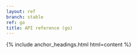 ```yaml
---
layout: ref
branch: stable
ref: go
title: API reference (go)
---
```

{% include anchor_headings.html html=content %}